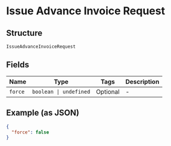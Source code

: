 
# Issue Advance Invoice Request

## Structure

`IssueAdvanceInvoiceRequest`

## Fields

| Name | Type | Tags | Description |
|  --- | --- | --- | --- |
| `force` | `boolean \| undefined` | Optional | - |

## Example (as JSON)

```json
{
  "force": false
}
```

